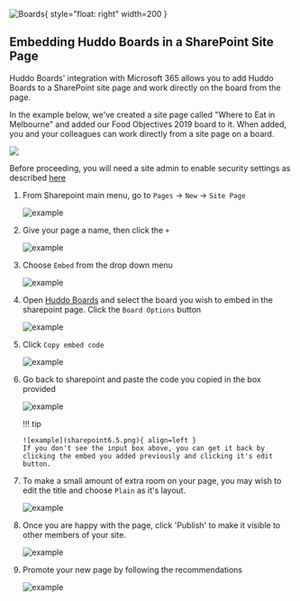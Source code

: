 ![Boards](../../../assets/images/boards-logo.jpg){ style="float: right" width=200 }

## Embedding Huddo Boards in a SharePoint Site Page

Huddo Boards' integration with Microsoft 365 allows you to add Huddo Boards to a SharePoint site page and work directly on the board from the page.

In the example below, we've created a site page called "Where to Eat in Melbourne" and added our Food Objectives 2019 board to it. When added, you and your colleagues can work directly from a site page on a board.

![](where-to-eat.png)

Before proceeding, you will need a site admin to enable security settings as described [here](../../msgraph/sharepoint/admin.md)

1.  From Sharepoint main menu, go to `Pages` -> `New` -> `Site Page`

    ![example](sharepoint1.png)

1.  Give your page a name, then click the `+`

    ![example](sharepoint2.png)

1.  Choose `Embed` from the drop down menu

    ![example](sharepoint3.png)

1.  Open [Huddo Boards](https://boards.huddo.com/auth/signin) and select the board you wish to embed in the sharepoint page. Click the `Board Options` button

    ![example](sharepoint4.png)

1.  Click `Copy embed code`

    ![example](sharepoint5.png)

1.  Go back to sharepoint and paste the code you copied in the box provided

    ![example](sharepoint6.png)

    !!! tip

        ![example](sharepoint6.5.png){ align=left }
        If you don't see the input box above, you can get it back by clicking the embed you added previously and clicking it's edit button.

1.  To make a small amount of extra room on your page, you may wish to edit the title and choose `Plain` as it's layout.

    ![example](sharepoint7.png)

1.  Once you are happy with the page, click 'Publish' to make it visible to other members of your site.

    ![example](sharepoint8.png)

1.  Promote your new page by following the recommendations

    ![example](sharepoint9.png)
